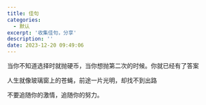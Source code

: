 ```yaml
---
title: 佳句
categories:
  - 默认
excerpt: '收集佳句，分享'
description: ''
date: 2023-12-20 09:49:06
---
```



当你不知道选择时就抛硬币，当你想抛第二次的时候。你就已经有了答案

人生就像玻璃窗上的苍蝇，前途一片光明，却找不到出路

不要追随你的激情，追随你的努力。